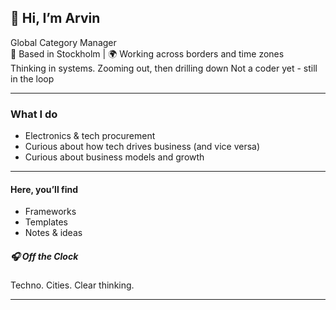 ## 👋 Hi, I’m Arvin

Global Category Manager  
📍 Based in Stockholm | 🌍 Working across borders and time zones  
Thinking in systems. Zooming out, then drilling down
Not a coder yet - still in the loop

---

### What I do
     
- Electronics & tech procurement
- Curious about how tech drives business (and vice versa)  
- Curious about business models and growth

---

#### Here, you’ll find

- Frameworks  
- Templates  
- Notes & ideas

##### 🎧 Off the Clock
Techno. Cities. Clear thinking.

---
